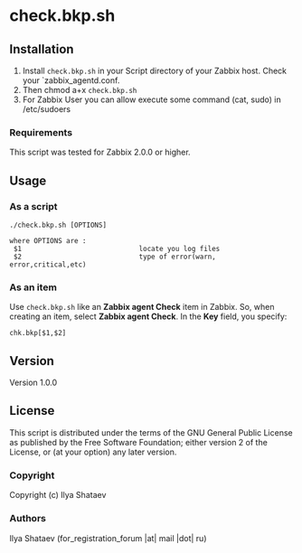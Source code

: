 check.bkp.sh
===========

Installation
------------

1. Install `check.bkp.sh` in your Script directory of your Zabbix host. Check your `zabbix_agentd.conf.
2. Then chmod a+x `check.bkp.sh`
3. For Zabbix User you can allow execute some command (cat, sudo) in /etc/sudoers
### Requirements

This script was tested for Zabbix 2.0.0 or higher.

Usage
-----

### As a script
    ./check.bkp.sh [OPTIONS]

    where OPTIONS are :
     $1								locate you log files
     $2								type of error(warn, error,critical,etc)					  
     
### As an item
Use `check.bkp.sh` like an **Zabbix agent Check** item in Zabbix.  So, when creating an item, select **Zabbix agent Check**.  In the **Key** field, you specify:

    chk.bkp[$1,$2]

Version
-------

Version 1.0.0

License
-------

This script is distributed under the terms of the GNU General Public License as published by the Free Software Foundation; either version 2 of the License, or (at your option) any later version.

### Copyright

  Copyright (c) Ilya Shataev

### Authors

  Ilya Shataev
  (for_registration_forum |at| mail |dot| ru)

